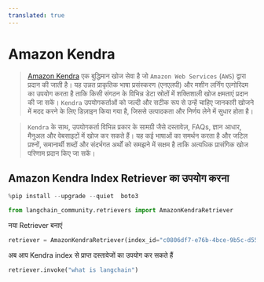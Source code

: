 ```yaml
---
translated: true
---
```


# Amazon Kendra

> [Amazon Kendra](https://docs.aws.amazon.com/kendra/latest/dg/what-is-kendra.html) एक बुद्धिमान खोज सेवा है जो `Amazon Web Services` (`AWS`) द्वारा प्रदान की जाती है। यह उन्नत प्राकृतिक भाषा प्रसंस्करण (एनएलपी) और मशीन लर्निंग एल्गोरिदम का उपयोग करता है ताकि किसी संगठन के विभिन्न डेटा स्रोतों में शक्तिशाली खोज क्षमताएं प्रदान की जा सकें। `Kendra` उपयोगकर्ताओं को जल्दी और सटीक रूप से उन्हें चाहिए जानकारी खोजने में मदद करने के लिए डिज़ाइन किया गया है, जिससे उत्पादकता और निर्णय लेने में सुधार होता है।

> `Kendra` के साथ, उपयोगकर्ता विभिन्न प्रकार के सामग्री जैसे दस्तावेज़, FAQs, ज्ञान आधार, मैनुअल और वेबसाइटों में खोज कर सकते हैं। यह कई भाषाओं का समर्थन करता है और जटिल प्रश्नों, समानार्थी शब्दों और संदर्भगत अर्थों को समझने में सक्षम है ताकि अत्यधिक प्रासंगिक खोज परिणाम प्रदान किए जा सकें।

## Amazon Kendra Index Retriever का उपयोग करना

```python
%pip install --upgrade --quiet  boto3
```

```python
from langchain_community.retrievers import AmazonKendraRetriever
```

नया Retriever बनाएं

```python
retriever = AmazonKendraRetriever(index_id="c0806df7-e76b-4bce-9b5c-d5582f6b1a03")
```

अब आप Kendra index से प्राप्त दस्तावेजों का उपयोग कर सकते हैं

```python
retriever.invoke("what is langchain")
```

